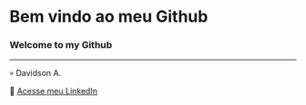 # Bem vindo ao meu Github
### Welcome to my Github
----------------------------

💀 Davidson A.

📄 [Acesse meu LinkedIn](http://br.linkedin.com/in/davidsonadasi)
<!--
**davidsonadasi/davidsonadasi** is a ✨ _special_ ✨ repository because its `README.md` (this file) appears on your GitHub profile.

Here are some ideas to get you started:

- 🔭 I’m currently working on ...
- 🌱 I’m currently learning ...
- 👯 I’m looking to collaborate on ...
- 🤔 I’m looking for help with ...
- 💬 Ask me about ...
- 📫 How to reach me: ...
- 😄 Pronouns: ...
- ⚡ Fun fact: ...
-->
